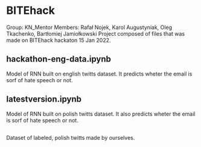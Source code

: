 # BITEhack
Group: KN_Mentor
Members: Rafał Nojek, Karol Augustyniak, Oleg Tkachenko, Bartłomiej Jamiołkowski
Project composed of files that was made on BITEhack hackaton 15 Jan 2022.


## hackathon-eng-data.ipynb
Model of RNN built on english twitts dataset. It predicts wheter the email is sorf of hate speech or not.

## latestversion.ipynb

Model of RNN built on polish twitts dataset. It also predicts wheter the email is sorf of hate speech or not.

## 
Dataset of labeled, polish twitts made by ourselves. 




